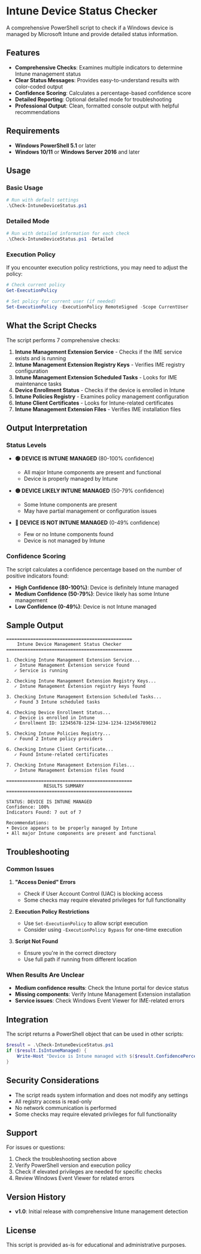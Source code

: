 # Intune Device Status Checker

A comprehensive PowerShell script to check if a Windows device is managed by Microsoft Intune and provide detailed status information.

## Features

- **Comprehensive Checks**: Examines multiple indicators to determine Intune management status
- **Clear Status Messages**: Provides easy-to-understand results with color-coded output
- **Confidence Scoring**: Calculates a percentage-based confidence score
- **Detailed Reporting**: Optional detailed mode for troubleshooting
- **Professional Output**: Clean, formatted console output with helpful recommendations

## Requirements

- **Windows PowerShell 5.1** or later
- **Windows 10/11** or **Windows Server 2016** and later

## Usage

### Basic Usage
```powershell
# Run with default settings
.\Check-IntuneDeviceStatus.ps1
```

### Detailed Mode
```powershell
# Run with detailed information for each check
.\Check-IntuneDeviceStatus.ps1 -Detailed
```

### Execution Policy
If you encounter execution policy restrictions, you may need to adjust the policy:
```powershell
# Check current policy
Get-ExecutionPolicy

# Set policy for current user (if needed)
Set-ExecutionPolicy -ExecutionPolicy RemoteSigned -Scope CurrentUser
```

## What the Script Checks

The script performs 7 comprehensive checks:

1. **Intune Management Extension Service** - Checks if the IME service exists and is running
2. **Intune Management Extension Registry Keys** - Verifies IME registry configuration
3. **Intune Management Extension Scheduled Tasks** - Looks for IME maintenance tasks
4. **Device Enrollment Status** - Checks if the device is enrolled in Intune
5. **Intune Policies Registry** - Examines policy management configuration
6. **Intune Client Certificates** - Looks for Intune-related certificates
7. **Intune Management Extension Files** - Verifies IME installation files

## Output Interpretation

### Status Levels
- **🟢 DEVICE IS INTUNE MANAGED** (80-100% confidence)
  - All major Intune components are present and functional
  - Device is properly managed by Intune

- **🟡 DEVICE LIKELY INTUNE MANAGED** (50-79% confidence)
  - Some Intune components are present
  - May have partial management or configuration issues

- **🔴 DEVICE IS NOT INTUNE MANAGED** (0-49% confidence)
  - Few or no Intune components found
  - Device is not managed by Intune

### Confidence Scoring
The script calculates a confidence percentage based on the number of positive indicators found:
- **High Confidence (80-100%)**: Device is definitely Intune managed
- **Medium Confidence (50-79%)**: Device likely has some Intune management
- **Low Confidence (0-49%)**: Device is not Intune managed

## Sample Output

```
===============================================
    Intune Device Management Status Checker
===============================================

1. Checking Intune Management Extension Service...
   ✓ Intune Management Extension service found
   ✓ Service is running

2. Checking Intune Management Extension Registry Keys...
   ✓ Intune Management Extension registry keys found

3. Checking Intune Management Extension Scheduled Tasks...
   ✓ Found 3 Intune scheduled tasks

4. Checking Device Enrollment Status...
   ✓ Device is enrolled in Intune
   ✓ Enrollment ID: 12345678-1234-1234-1234-123456789012

5. Checking Intune Policies Registry...
   ✓ Found 2 Intune policy providers

6. Checking Intune Client Certificate...
   ✓ Found Intune-related certificates

7. Checking Intune Management Extension Files...
   ✓ Intune Management Extension files found

===============================================
              RESULTS SUMMARY
===============================================

STATUS: DEVICE IS INTUNE MANAGED
Confidence: 100%
Indicators Found: 7 out of 7

Recommendations:
• Device appears to be properly managed by Intune
• All major Intune components are present and functional
```

## Troubleshooting

### Common Issues

1. **"Access Denied" Errors**
   - Check if User Account Control (UAC) is blocking access
   - Some checks may require elevated privileges for full functionality

2. **Execution Policy Restrictions**
   - Use `Set-ExecutionPolicy` to allow script execution
   - Consider using `-ExecutionPolicy Bypass` for one-time execution

3. **Script Not Found**
   - Ensure you're in the correct directory
   - Use full path if running from different location

### When Results Are Unclear

- **Medium confidence results**: Check the Intune portal for device status
- **Missing components**: Verify Intune Management Extension installation
- **Service issues**: Check Windows Event Viewer for IME-related errors

## Integration

The script returns a PowerShell object that can be used in other scripts:

```powershell
$result = .\Check-IntuneDeviceStatus.ps1
if ($result.IsIntuneManaged) {
    Write-Host "Device is Intune managed with $($result.ConfidencePercentage)% confidence"
}
```

## Security Considerations

- The script reads system information and does not modify any settings
- All registry access is read-only
- No network communication is performed
- Some checks may require elevated privileges for full functionality

## Support

For issues or questions:
1. Check the troubleshooting section above
2. Verify PowerShell version and execution policy
3. Check if elevated privileges are needed for specific checks
4. Review Windows Event Viewer for related errors

## Version History

- **v1.0**: Initial release with comprehensive Intune management detection

## License

This script is provided as-is for educational and administrative purposes.

